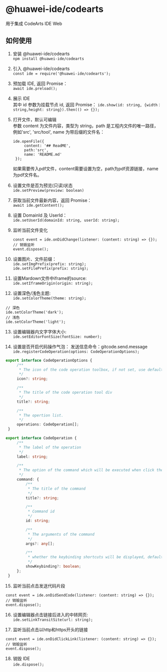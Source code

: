 # @huawei-ide/codearts

用于集成 CodeArts IDE Web

## 如何使用

1. 安装 @huawei-ide/codearts  
   `npm install @huawei-ide/codearts`

2. 引入 @huawei-ide/codearts  
   `const ide = require('@huawei-ide/codearts');`

3. 预加载 IDE, 返回 Promise：  
   `await ide.preload();`

4. 展示 IDE  
   其中 id 参数为挂载节点 id, 返回 Promise：
   `ide.show(id: string, {width：string,height: string}).then(() => {});`

5. 打开文件，默认可编辑  
   参数 content 为文件内容，类型为 string，path 是工程内文件的唯一路径，例如'src', 'src/tool', name 为带后缀的文件名：

   ```
   ide.openFile({
        content: '## ReadME',
        path:'src',
        name: 'README.md'
    });
   ```
   如果需要传入pdf文件，content需要设置为空，path为pdf资源链接，name为pdf文件名。

6. 设置文件是否为预览(只读)状态  
   `ide.setPreview(preview: boolean)`

7. 获取当前文件最新内容，返回 Promise：  
   `await ide.getContent();`

8. 设置 DomainId 及 UserId：  
   `ide.setUserId(domainId: string, userId: string);`

9. 监听当前文件变化

   ```
   const event = ide.onDidChange(listener: (content: string) => {});
   // 销毁监听
   event.dispose();
   ```

10. 设置图片、文件前缀：  
   `ide.setImgPrefix(prefix: string);`  
   `ide.setFilePrefix(prefix: string);`

11. 设置Mardown文件中iframe的source:   
   `ide.setIframeOrigin(origin: string);`

12. 设置深色/浅色主题:   
   `ide.setColorTheme(theme: string);`
   ```
   // 深色
   ide.setColorTheme('dark');
   // 浅色
   ide.setColorTheme('light');
   ```

13. 设置编辑器内文字字体大小:   
   `ide.setEditorFontSize(fontSize: number);`

14. 设置是否开启代码操作气泡：
   发送信息命令：gitcode.send.message
   `ide.registerCodeOperation(options: CodeOperationOptions);`
   ```typescript
   export interface CodeOperationOptions {
		/**
		 * The icon of the code operation toolbox, if not set, use default.
		 */
		icon?: string;

		/**
		 * The title of the code operation tool div
		 */
		title?: string;

		/**
		 * The opertion list.
		 */
		operations: CodeOperation[];
	}

   export interface CodeOperation {
		/**
		 * The label of the operation
		 */
		label: string;

		/**
		 * The option of the command which will be executed when click the operation button
		 */
		command: {
			/**
			 * The title of the command
			 */
			title?: string;

			/**
			 * Command id
			 */
			id: string;

			/**
			 * The arguments of the command
			 */
			args?: any[];

			/**
			 * whether the keybinding shortcuts will be displayed, default to be true
			 */
			showKeybinding?: boolean;
		};
	}
   ```

15. 监听当前点击发送代码片段

   ```
   const event = ide.onDidSendCode(listener: (content: string) => {});
   // 销毁监听
   event.dispose();
   ```

16. 设置编辑器点击链接后进入的中转网页:   
   `ide.setLinkTransitSite(url: string);`

17. 监听当前点击以http和https开头的链接

   ```
   const event = ide.onDidClickLink(listener: (content: string) => {});
   // 销毁监听
   event.dispose();
   ```

18. 销毁 IDE  
    `ide.dispose();`

